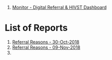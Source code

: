 
1. [Monitor - Digital Referral & HIVST Dashboard](http://bit.ly/dash_CLE_CLH)


# List of Reports

1. [Referral Reasons - 30-Oct-2018](http://bit.ly/Referral_Reasons_IN)
2. [Referral Reasons - 09-Nov-2018](http://bit.ly/Referrals_9Nov) 
3. 
